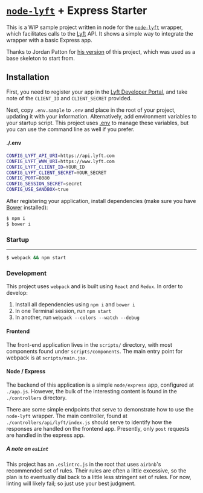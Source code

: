 [`node-lyft`](http://github.com/andrewmartin/node-lyft) + Express Starter
=========

This is a WIP sample project written in node for the [`node-lyft`](http://github.com/andrewmartin/node-lyft) wrapper, which facilitates calls to the [Lyft](https://www.lyft.com/developers) API. It shows a simple way to integrate the wrapper with a basic Express app.

Thanks to Jordan Patton for [his version](https://github.com/jordanpatton/lyft-node-starter-kit) of this project, which was used as a base skeleton to start from.

Installation
------------

First, you need to register your app in the [Lyft Developer Portal](https://www.lyft.com/developers), and take note of the `CLIENT_ID` and `CLIENT_SECRET` provided.

Next, copy `.env.sample` to `.env` and place in the root of your project, updating it with your information. Alternatively, add environment variables to your startup script. This project uses [.env](https://www.npmjs.com/package/dotenv) to manage these variables, but you can use the command line as well if you prefer.

#### ./.env

```sh
CONFIG_LYFT_API_URI=https://api.lyft.com
CONFIG_LYFT_WWW_URI=https://www.lyft.com
CONFIG_LYFT_CLIENT_ID=YOUR_ID
CONFIG_LYFT_CLIENT_SECRET=YOUR_SECRET
CONFIG_PORT=8080
CONFIG_SESSION_SECRET=secret
CONFIG_USE_SANDBOX=true
```

After registering your application, install dependencies (make sure you have [Bower](https://bower.io) installed):

```sh
$ npm i
$ bower i
```

### Startup
-----

```sh
$ webpack && npm start
```

### Development

This project uses `webpack` and is built using `React` and `Redux`. In order to develop:

1. Install all dependencies using `npm i` and `bower i`
2. In one Terminal session, run `npm start`
3. In another, run `webpack --colors --watch --debug`

#### Frontend

The front-end application lives in the `scripts/` directory, with most components found under `scripts/components`. The main entry point for webpack is at `scripts/main.jsx`.

#### Node / Express

The backend of this application is a simple `node/express` app, configured at `./app.js`. However, the bulk of the interesting content is found in the `./controllers` directory.

There are some simple endpoints that serve to demonstrate how to use the `node-lyft` wrapper. The main controller, found at `./controllers/api/lyft/index.js` should serve to identify how the responses are handled on the frontend app. Presently, only `post` requests are handled in the express app.

##### A note on `esLint`

This project has an `.eslintrc.js` in the root that uses `airbnb`'s recommended set of rules. Their rules are often a little excessive, so the plan is to eventually dial back to a little less stringent set of rules. For now, linting will likely fail; so just use your best judgment.
